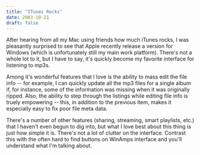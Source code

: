 ```yaml
---
title: "ITunes Rocks"
date: 2003-10-21
draft: false
---
```

After hearing from all my Mac using friends how much iTunes rocks, I was pleasantly surprised to see that Apple recently release a version for Windows (which is unfortunately still my main work platform). There's not a whole lot to it, but I have to say, it's quickly become my favorite interface for listening to mp3s. 

Among it's wonderful features that I love is the ability to mass edit the file info -- for example, I can quickly update all the mp3 files for a single album if, for instance, some of the information was missing when it was originally ripped. Also, the ability to step through the listings while editing file info is truely empowering -- this, in addition to the previous item, makes it especially easy to fix poor file meta data.

There's a number of other features (sharing, streaming, smart playlists, etc.) that I haven't even begun to dig into, but what I love best about this thing is just how simple it is. There's not a lot of clutter on the interface. Contrast this with the often hard to find buttons on WinAmps interface and you'll understand what I'm talking about.

